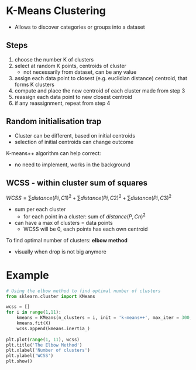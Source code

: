 # K-Means Clustering

- Allows to discover categories or groups into a dataset

## Steps

1. choose the number K of clusters
2. select at random K points, centroids of cluster 
   - not necessarily from dataset, can be any value
3. assign each data point to closest (e.g. euclidian distance) centroid, that forms K clusters
4. compute and place the new centroid of each cluster made from step 3
5. reassign each data point to new closest centroid
6. if any reassignment, repeat from step 4

## Random initialisation trap

- Cluster can be different, based on initial centroids
- selection of initial centroids can change outcome

K-means++ algorithm can help correct:
- no need to implement, works in the background

## WCSS - within cluster sum of squares

$WCSS = \sum distance(Pi, C1)^2 + \sum distance(Pi, C2)^2 + \sum distance(Pi, C3)^2{}{}$

- sum per each cluster
  - for each point in a cluster: sum of $distance(P,Cn)^2$
- can have a max of clusters = data points
  - WCSS will be 0, each points has each own centroid

To find optimal number of clusters: **elbow method**
- visually when drop is not big anymore

# Example

```python
# Using the elbow method to find optimal number of clusters
from sklearn.cluster import KMeans

wcss = []
for i in range(1,11):
    kmeans = KMeans(n_clusters = i, init = 'k-means++', max_iter = 300, n_init = 10, random_state = 0)
    kmeans.fit(X)
    wcss.append(kmeans.inertia_)
    
plt.plot(range(1, 11), wcss)
plt.title('The Elbow Method')
plt.xlabel('Number of clusters')
plt.ylabel('WCSS')
plt.show()

```